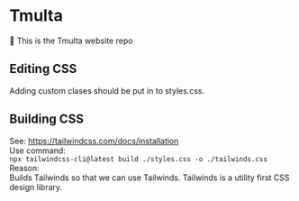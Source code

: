 # Tmulta
:wave: This is the Tmulta website repo

## Editing CSS
Adding custom clases should be put in to styles.css.

## Building CSS
See: https://tailwindcss.com/docs/installation  
Use command:  
```npx tailwindcss-cli@latest build ./styles.css -o ./tailwinds.css```
Reason:  
Builds Tailwinds so that we can use Tailwinds. Tailwinds is a utility first CSS design library.